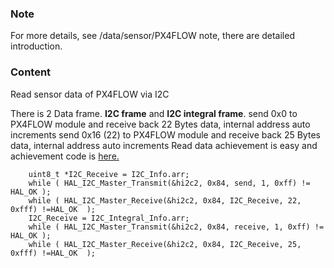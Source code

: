 ### Note

For more details, see  /data/sensor/PX4FLOW note, there are detailed introduction.

### Content

Read sensor data of PX4FLOW via I2C

There is 2 Data frame.  **I2C frame** and  **I2C integral frame**. 
send 0x0 to PX4FLOW module and receive back 22 Bytes data, internal address auto increments
send 0x16 (22) to PX4FLOW module and receive back 25 Bytes data, internal address auto increments
Read data achievement is easy and achievement code is [here.](https://github.com/im-Kitsch/RMR_sensor_fusion/blob/c734a15700bb0e91d6e7becde3f995a75a43a9c1/PX4FLOW%20I2C/Src/main.c#L117-L121)

```
    uint8_t *I2C_Receive = I2C_Info.arr;
    while ( HAL_I2C_Master_Transmit(&hi2c2, 0x84, send, 1, 0xff) != HAL_OK );
    while ( HAL_I2C_Master_Receive(&hi2c2, 0x84, I2C_Receive, 22,  0xfff) !=HAL_OK  );
    I2C_Receive = I2C_Integral_Info.arr;
    while ( HAL_I2C_Master_Transmit(&hi2c2, 0x84, receive, 1, 0xff) != HAL_OK );
    while ( HAL_I2C_Master_Receive(&hi2c2, 0x84, I2C_Receive, 25,  0xfff) !=HAL_OK  );
```

 

